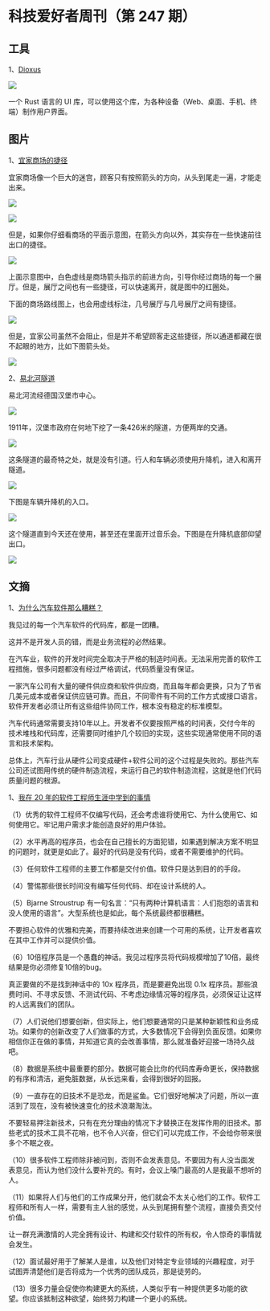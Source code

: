 # 科技爱好者周刊（第 247 期）

## 工具

1、[Dioxus](https://dioxuslabs.com/)

![](https://cdn.beekka.com/blogimg/asset/202212/bg2022122704.webp)

一个 Rust 语言的 UI 库，可以使用这个库，为各种设备（Web、桌面、手机、终端）制作用户界面。

## 图片

1、[宜家商场的捷径](https://www.londonreconnections.com/2022/ikeas-crimes-against-cartography/)

宜家商场像一个巨大的迷宫，顾客只有按照箭头的方向，从头到尾走一遍，才能走出来。

![](https://cdn.beekka.com/blogimg/asset/202210/bg2022101404.webp)

![](https://cdn.beekka.com/blogimg/asset/202210/bg2022101405.webp)

但是，如果你仔细看商场的平面示意图，在箭头方向以外，其实存在一些快速前往出口的捷径。

![](https://cdn.beekka.com/blogimg/asset/202210/bg2022101406.webp)

上面示意图中，白色虚线是商场箭头指示的前进方向，引导你经过商场的每一个展厅。但是，展厅之间也有一些捷径，可以快速离开，就是图中的红圈处。

下面的商场路线图上，也会用虚线标注，几号展厅与几号展厅之间有捷径。

![](https://cdn.beekka.com/blogimg/asset/202210/bg2022101407.webp)

但是，宜家公司虽然不会阻止，但是并不希望顾客走这些捷径，所以通道都藏在很不起眼的地方，比如下图箭头处。

![](https://cdn.beekka.com/blogimg/asset/202210/bg2022101408.webp)

2、[易北河隧道](https://en.wikipedia.org/wiki/Elbe_Tunnel_(1911))

易北河流经德国汉堡市中心。

![](https://cdn.beekka.com/blogimg/asset/202210/bg2022101409.webp)

1911年，汉堡市政府在何地下挖了一条426米的隧道，方便两岸的交通。

![](https://cdn.beekka.com/blogimg/asset/202210/bg2022101410.webp)

这条隧道的最奇特之处，就是没有引道。行人和车辆必须使用升降机，进入和离开隧道。

![](https://cdn.beekka.com/blogimg/asset/202210/bg2022101412.webp)

下图是车辆升降机的入口。

![](https://cdn.beekka.com/blogimg/asset/202210/bg2022101411.webp)

这个隧道直到今天还在使用，甚至还在里面开过音乐会。下图是在升降机底部仰望出口。

![](https://cdn.beekka.com/blogimg/asset/202210/bg2022101413.webp)

## 文摘

1、[为什么汽车软件那么糟糕？](https://news.ycombinator.com/item?id=32963907)

我见过的每一个汽车软件的代码库，都是一团糟。

这并不是开发人员的错，而是业务流程的必然结果。

在汽车业，软件的开发时间完全取决于严格的制造时间表。无法采用完善的软件工程措施，很多问题都没有经过严格调试，代码质量没有保证。

一家汽车公司有大量的硬件供应商和软件供应商，而且每年都会更换，只为了节省几美元成本或者保证供应链可靠。而且，不同零件有不同的工作方式或接口语言。软件开发者必须让所有这些组件协同工作，根本没有稳定的标准模型。

汽车代码通常需要支持10年以上。开发者不仅要按照严格的时间表，交付今年的技术堆栈和代码库，还需要同时维护几个较旧的实现，这些实现通常使用不同的语言和技术架构。

总体上，汽车行业从硬件公司变成硬件+软件公司的这个过程是失败的。那些汽车公司还试图用传统的硬件制造流程，来运行自己的软件制造流程，这就是他们代码质量问题的根源。

1、[我在 20 年的软件工程师生涯中学到的事情](https://www.simplethread.com/20-things-ive-learned-in-my-20-years-as-a-software-engineer/)

（1）优秀的软件工程师不仅编写代码，还会考虑谁将使用它、为什么使用它、如何使用它。牢记用户需求才能创造良好的用户体验。

（2）水平再高的程序员，也会在自己擅长的方面犯错，如果遇到解决方案不明显的问题时，就更是如此了。最好的代码是没有代码，或者不需要维护的代码。

（3）任何软件工程师的主要工作都是交付价值。软件只是达到目的的手段。

（4）警惕那些很长时间没有编写任何代码、却在设计系统的人。

（5）Bjarne Stroustrup 有一句名言：“只有两种计算机语言：人们抱怨的语言和没人使用的语言”。大型系统也是如此，每个系统最终都很糟糕。

不要担心软件的优雅和完美，而要持续改进来创建一个可用的系统，让开发者喜欢在其中工作并可以提供价值。

（6）10倍程序员是一个愚蠢的神话。我见过程序员将代码规模增加了10倍，最终结果是你必须修复10倍的bug。

真正要做的不是找到神话中的 10x 程序员，而是要避免出现 0.1x 程序员。那些浪费时间、不寻求反馈、不测试代码、不考虑边缘情况等的程序员，必须保证让这样的人远离我们的团队。

（7）人们说他们想要创新，但实际上，他们想要通常的只是某种新颖性和业务成功。如果你的创新改变了人们做事的方式，大多数情况下会得到负面反馈。如果你相信你正在做的事情，并知道它真的会改善事情，那么就准备好迎接一场持久战吧。

（8）数据是系统中最重要的部分。数据可能会比你的代码库寿命更长，保持数据的有序和清洁，避免脏数据，从长远来看，会得到很好的回报。

（9）一直存在的旧技术不是恐龙，而是鲨鱼。它们很好地解决了问题，所以一直活到了现在，没有被快速变化的技术浪潮淘汰。

不要轻易押注新技术，只有在充分理由的情况下才替换正在发挥作用的旧技术。那些老式的技术工具不花哨，也不令人兴奋，但它们可以完成工作，不会给你带来很多个不眠之夜。

（10）很多软件工程师除非被问到，否则不会发表意见。不要因为有人没当面发表意见，而认为他们没什么要补充的。有时，会议上嗓门最高的人是我最不想听的人。

（11）如果将人们与他们的工作成果分开，他们就会不太关心他们的工作。软件工程师和所有人一样，需要有主人翁的感觉，从头到尾拥有整个流程，直接负责交付价值。

让一群充满激情的人完全拥有设计、构建和交付软件的所有权，令人惊奇的事情就会发生。

（12）面试最好用于了解某人是谁，以及他们对特定专业领域的兴趣程度，对于试图弄清楚他们是否将成为一个优秀的团队成员，那是徒劳的。

（13）很多力量会促使你构建更大的系统，人类似乎有一种提供更多功能的欲望。你应该抵制这种欲望，始终努力构建一个更小的系统。